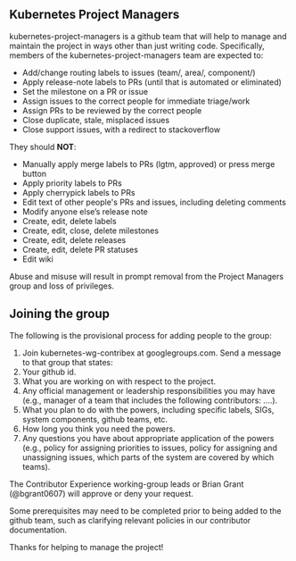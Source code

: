 ## Kubernetes Project Managers

kubernetes-project-managers is a github team that will help to manage and maintain the project in ways other than just writing code.  Specifically, members of the kubernetes-project-managers team are
expected to:

* Add/change routing labels to issues (team/, area/, component/)
* Apply release-note labels to PRs (until that is automated or eliminated)
* Set the milestone on a PR or issue
* Assign issues to the correct people for immediate triage/work
* Assign PRs to be reviewed by the correct people
* Close duplicate, stale, misplaced issues 
* Close support issues, with a redirect to stackoverflow

They should **NOT**:

* Manually apply merge labels to PRs (lgtm, approved) or press merge button
* Apply priority labels to PRs
* Apply cherrypick labels to PRs
* Edit text of other people's PRs and issues, including deleting comments
* Modify anyone else’s release note 
* Create, edit, delete labels
* Create, edit, close, delete milestones
* Create, edit, delete releases
* Create, edit, delete PR statuses
* Edit wiki

Abuse and misuse will result in prompt removal from the Project Managers group and loss of privileges.

## Joining the group

The following is the provisional process for adding people to the group:

1. Join kubernetes-wg-contribex at googlegroups.com. Send a message to that group that states:
1. Your github id.
1. What you are working on with respect to the project.
1. Any official management or leadership responsibilities you may have (e.g., manager of a team that includes the following contributors: ….).
1. What you plan to do with the powers, including specific labels, SIGs, system components, github teams, etc.
1. How long you think you need the powers.
1. Any questions you have about appropriate application of the powers (e.g., policy for assigning priorities to issues, policy for assigning and unassigning issues, which parts of the system are covered by which teams).


The Contributor Experience working-group leads or Brian Grant (@bgrant0607) will approve or deny your request.

Some prerequisites may need to be completed prior to being added to the github team, such as clarifying relevant policies in our contributor documentation. 

Thanks for helping to manage the project!
